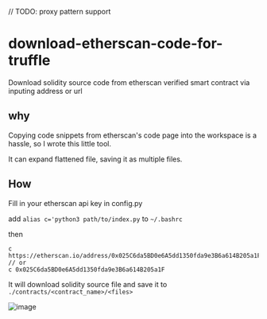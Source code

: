 // TODO: proxy pattern support 

# download-etherscan-code-for-truffle
Download solidity source code from etherscan verified smart contract via inputing address or url

## why

Copying code snippets from etherscan's code page into the workspace is a hassle, so I wrote this little tool.

It can expand flattened file, saving it as multiple files.

## How

Fill in your etherscan api key in config.py

add `alias c='python3 path/to/index.py` to `~/.bashrc`

then

```shell
c https://etherscan.io/address/0x025C6da5BD0e6A5dd1350fda9e3B6a614B205a1F
// or
c 0x025C6da5BD0e6A5dd1350fda9e3B6a614B205a1F
```

It will download solidity source file and save it to `./contracts/<contract_name>/<files>`

![image](https://user-images.githubusercontent.com/55265626/160598199-c6df08ac-cfb3-426e-8b9c-b66e1bd47fd0.png)
